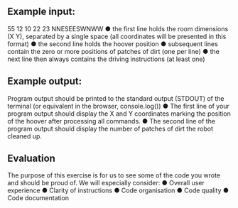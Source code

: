 ## Example input:
55
12
10
22
23 NNESEESWNWW
● the first line holds the room dimensions (X Y), separated by a single space (all coordinates will be presented in this format)
● the second line holds the hoover position
● subsequent lines contain the zero or more positions of patches of dirt (one per line)
● the next line then always contains the driving instructions (at least one)

## Example output:
Program output should be printed to the standard output (STDOUT) of the terminal (or equivalent in the browser, console.log())
● The first line of your program output should display the X and Y coordinates marking the position of the hoover after processing all commands.
● The second line of the program output should display the number of patches of dirt the robot cleaned up.

## Evaluation
The purpose of this exercise is for us to see some of the code you wrote and should be proud of. We will especially consider:
● Overall user experience
● Clarity of instructions
● Code organisation
● Code quality
● Code documentation